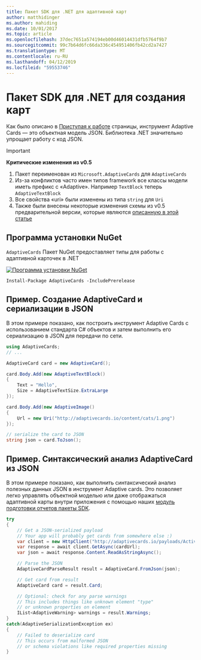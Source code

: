 ```yaml
---
title: Пакет SDK для .NET для адаптивной карт
author: matthidinger
ms.author: mahiding
ms.date: 10/01/2017
ms.topic: article
ms.openlocfilehash: 37dec7651a574194eb00d46014431dfb5764f9b7
ms.sourcegitcommit: 99c7b64d6fc66da336c454951406fb42cd2a7427
ms.translationtype: MT
ms.contentlocale: ru-RU
ms.lasthandoff: 04/12/2019
ms.locfileid: "59553746"
---
```

# <a name="net-sdk-for-authoring-cards"></a>Пакет SDK для .NET для создания карт

Как было описано в [Приступая к работе](../../authoring-cards/getting-started.md) страницы, инструмент Adaptive Cards — это объектная модель JSON. Библиотека .NET значительно упрощает работу с код JSON.

> [!IMPORTANT]
> **Критические изменения из v0.5**
> 
> 1. Пакет переименован из `Microsoft.AdaptiveCards` для `AdaptiveCards`
> 1. Из-за конфликтов часто имен типов framework все классы модели иметь префикс с «Adaptive». Например `TextBlock` теперь `AdaptiveTextBlock`
> 1. Все свойства «uri» были изменены из типа `string` для `Uri`
> 1. Также были внесены некоторые изменения схемы из v0.5 предварительной версии, которые являются [описанную в этой статье](https://github.com/Microsoft/AdaptiveCards/pull/633)


## <a name="nuget-install"></a>Программа установки NuGet
`AdaptiveCards` Пакет NuGet предоставляет типы для работы с адаптивной карточек в .NET

[![Программа установки NuGet](https://img.shields.io/nuget/vpre/AdaptiveCards.svg)](https://www.nuget.org/packages/AdaptiveCards)

```console
Install-Package AdaptiveCards -IncludePrerelease
```

## <a name="example-create-an-adaptivecard-and-serialize-to-json"></a>Пример. Создание AdaptiveCard и сериализации в JSON

В этом примере показано, как построить инструмент Adaptive Cards с использованием стандарта C# объектов и затем выполнить его сериализацию в JSON для передачи по сети.

```csharp
using AdaptiveCards;
// ...

AdaptiveCard card = new AdaptiveCard();

card.Body.Add(new AdaptiveTextBlock() 
{
    Text = "Hello",
    Size = AdaptiveTextSize.ExtraLarge
});

card.Body.Add(new AdaptiveImage() 
{
    Url = new Uri("http://adaptivecards.io/content/cats/1.png")
});

// serialize the card to JSON
string json = card.ToJson();
```

## <a name="example-parse-an-adaptivecard-from-json"></a>Пример. Синтаксический анализ AdaptiveCard из JSON

В этом примере показано, как выполнить синтаксический анализ полезных данных JSON в инструмент Adaptive cards. Это позволяет легко управлять объектной моделью или даже отображаться адаптивной карты внутри приложения с помощью наших [модуль подготовки отчетов пакеты SDK](../../rendering-cards/getting-started.md).

```csharp
try
{
    // Get a JSON-serialized payload
    // Your app will probably get cards from somewhere else :)
    var client = new HttpClient("http://adaptivecards.io/payloads/ActivityUpdate.json");
    var response = await client.GetAsync(cardUrl);
    var json = await response.Content.ReadAsStringAsync();

    // Parse the JSON 
    AdaptiveCardParseResult result = AdaptiveCard.FromJson(json);

    // Get card from result
    AdaptiveCard card = result.Card;

    // Optional: check for any parse warnings
    // This includes things like unknown element "type"
    // or unknown properties on element
    IList<AdaptiveWarning> warnings = result.Warnings;
}
catch(AdaptiveSerializationException ex)
{
    // Failed to deserialize card 
    // This occurs from malformed JSON
    // or schema violations like required properties missing 
}
```
